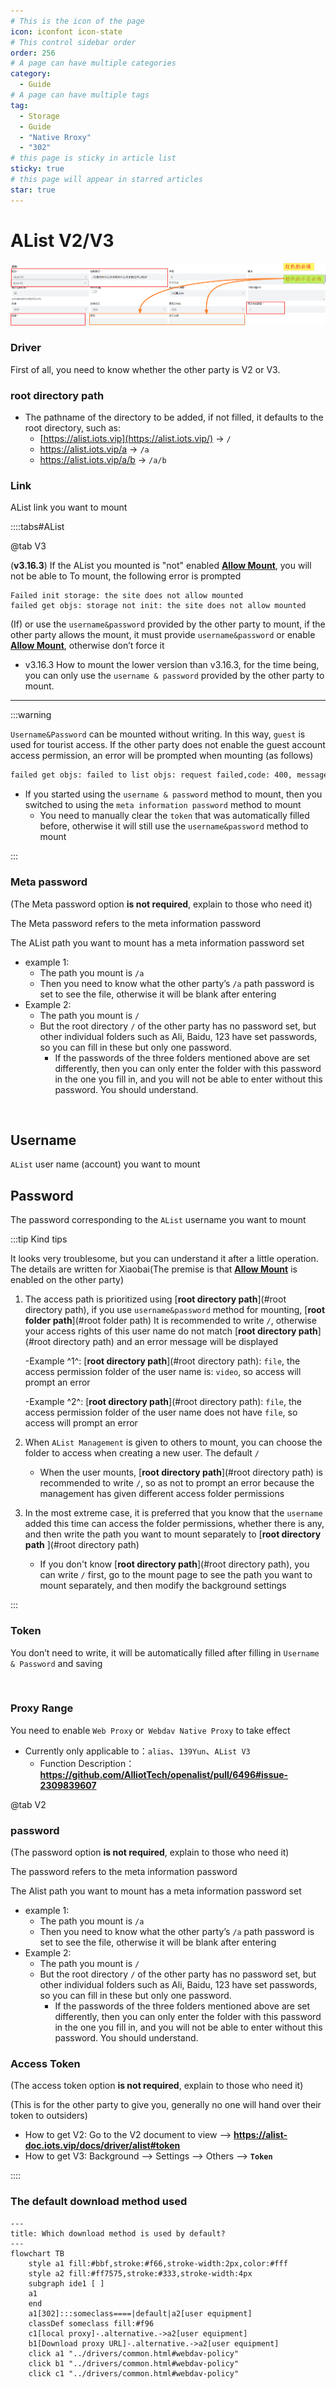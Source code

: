 ```yaml
---
# This is the icon of the page
icon: iconfont icon-state
# This control sidebar order
order: 256
# A page can have multiple categories
category:
  - Guide
# A page can have multiple tags
tag:
  - Storage
  - Guide
  - "Native Rroxy"
  - "302"
# this page is sticky in article list
sticky: true
# this page will appear in starred articles
star: true
---
```

# AList V2/V3



![alist](/img/drivers/alist/alist.png)



### **Driver**

First of all, you need to know whether the other party is V2 or V3.



### **root directory path**

- The pathname of the directory to be added, if not filled, it defaults to the root directory, such as:
   - [https://alist.iots.vip](https://alist.iots.vip/) -> `/`
   - https://alist.iots.vip/a -> `/a`
   - https://alist.iots.vip/a/b -> `/a/b`



### **Link**

AList link you want to mount



::::tabs#AList

@tab V3

(**v3.16.3**) If the AList you mounted is "not" enabled [**Allow Mount**](../../config/site.md#allow-mounted), you will not be able to To mount, the following error is prompted

```
Failed init storage: the site does not allow mounted
failed get objs: storage not init: the site does not allow mounted
```

(If) or use the `username&password` provided by the other party to mount, if the other party allows the mount, it must provide `username&password` or enable [**Allow Mount**](../../config/site.md#allow-mounted), otherwise don’t force it

- v3.16.3 How to mount the lower version than v3.16.3, for the time being, you can only use the `username & password` provided by the other party to mount.

-----

:::warning

`Username&Password` can be mounted without writing. In this way, `guest` is used for tourist access. If the other party does not enable the guest account access permission, an error will be prompted when mounting (as follows)

```bash
failed get objs: failed to list objs: request failed,code: 400, message: Key: 'LoginReq.Username' Error:Field validation for 'Username' failed on the 'required' tag
```

- If you started using the `username & password` method to mount, then you switched to using the `meta information password` method to mount
   - You need to manually clear the `token` that was automatically filled before, otherwise it will still use the `username&password` method to mount

:::

### **Meta password**

(The Meta  password option **is not required**, explain to those who need it)

The Meta  password refers to the meta information password

The AList path you want to mount has a meta information password set

- example 1:
  - The path you mount is `/a`
  - Then you need to know what the other party’s `/a` path password is set to see the file, otherwise it will be blank after entering
- Example 2:
  - The path you mount is `/`
  - But the root directory `/` of the other party has no password set, but other individual folders such as Ali, Baidu, 123 have set passwords, so you can fill in these but only one password.
    - If the passwords of the three folders mentioned above are set differently, then you can only enter the folder with this password in the one you fill in, and you will not be able to enter without this password. You should understand.

<br/>



## **Username**

`AList` user name (account) you want to mount

## **Password**

The password corresponding to the `AList` username you want to mount

:::tip Kind tips

It looks very troublesome, but you can understand it after a little operation. The details are written for Xiaobai(The premise is that  [**Allow Mount**](../../config/site.md#allow-mounted) is enabled on the other party)

1. The access path is prioritized using [**root directory path**](#root directory path), if you use `username&password` method for mounting, [**root folder path**](#root folder path) It is recommended to write `/`, otherwise your access rights of this user name do not match [**root directory path**](#root directory path) and an error message will be displayed

    -Example ^1^: [**root directory path**](#root directory path): `file`, the access permission folder of the user name is: `video`, so access will prompt an error

    -Example ^2^: [**root directory path**](#root directory path): `file`, the access permission folder of the user name does not have `file`, so access will prompt an error

2. When `AList Management` is given to others to mount, you can choose the folder to access when creating a new user. The default `/`
    - When the user mounts, [**root directory path**](#root directory path) is recommended to write `/`, so as not to prompt an error because the management has given different access folder permissions

3. In the most extreme case, it is preferred that you know that the `username` added this time can access the folder permissions, whether there is any, and then write the path you want to mount separately to [**root directory path** ](#root directory path)
    - If you don't know [**root directory path**](#root directory path), you can write `/` first, go to the mount page to see the path you want to mount separately, and then modify the background settings

:::

### **Token**

You don’t need to write, it will be automatically filled after filling in `Username & Password` and saving

<br/>



### **Proxy Range**

You need to enable `Web Proxy` or` Webdav Native Proxy` to take effect

- Currently only applicable to：`alias`、`139Yun`、`AList V3`
  - Function Description：**https://github.com/AlliotTech/openalist/pull/6496#issue-2309839607**



@tab V2

### **password**

(The password option **is not required**, explain to those who need it)

The password refers to the meta information password

The Alist path you want to mount has a meta information password set

- example 1:
   - The path you mount is `/a`
   - Then you need to know what the other party’s `/a` path password is set to see the file, otherwise it will be blank after entering
- Example 2:
   - The path you mount is `/`
   - But the root directory `/` of the other party has no password set, but other individual folders such as Ali, Baidu, 123 have set passwords, so you can fill in these but only one password.
     - If the passwords of the three folders mentioned above are set differently, then you can only enter the folder with this password in the one you fill in, and you will not be able to enter without this password. You should understand.



### **Access Token**

(The access token option **is not required**, explain to those who need it)

(This is for the other party to give you, generally no one will hand over their token to outsiders)

- How to get V2: Go to the V2 document to view --> **https://alist-doc.iots.vip/docs/driver/alist#token**
- How to get V3: Background --> Settings --> Others --> **`Token`**

::::

### **The default download method used**

```mermaid
---
title: Which download method is used by default?
---
flowchart TB
    style a1 fill:#bbf,stroke:#f66,stroke-width:2px,color:#fff
    style a2 fill:#ff7575,stroke:#333,stroke-width:4px
    subgraph ide1 [ ]
    a1
    end
    a1[302]:::someclass====|default|a2[user equipment]
    classDef someclass fill:#f96
    c1[local proxy]-.alternative.->a2[user equipment]
    b1[Download proxy URL]-.alternative.->a2[user equipment]
    click a1 "../drivers/common.html#webdav-policy"
    click b1 "../drivers/common.html#webdav-policy"
    click c1 "../drivers/common.html#webdav-policy"
```
